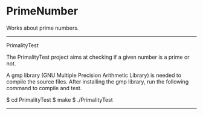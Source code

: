 PrimeNumber
===========

Works about prime numbers.

-----------
PrimalityTest

The PrimalityTest project aims at checking if a given number is a prime or not.

A gmp library (GNU Multiple Precision Arithmetic Library) is needed to compile
the source files. After installing the gmp library, run the following command to
compile and test.

$ cd PrimalityTest
$ make
$ ./PrimalityTest

-----------
